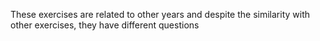These exercises are related to other years and despite the similarity with other exercises, they have different questions